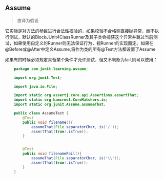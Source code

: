 Assume
------
>直译为假设

它实际是对方法的参数进行合法性校验的，如果校验不合格则直接抛异常，而不执行测试，默认的BlockJUnit4ClassRunner及其子类会捕获这个异常并跳过当前测试，如果使用自定义的Runner则无法保证行为，视Runner的实现而定。如果在@Before或@After中定义Assume,将作为类的所有@Test方法都设置了Assume

如果有的时候必须规定具备某个条件才允许测试，但又不判断为fail,则可以使用：
```java
    package com.junit.learning.assume;

    import org.junit.Test;

    import java.io.File;

    import static org.assertj.core.api.Assertions.assertThat;
    import static org.hamcrest.CoreMatchers.is;
    import static org.junit.Assume.assumeThat;

    public class AssumeTest {
        @Test
        public void filename(){
            assumeThat(File.separatorChar, is('/'));
            assertThat(true).isTrue();
        }


        @Test
        public void filenameFail(){
            assumeThat(File.separatorChar, is('\\'));
            assertThat(true).isTrue();
        }
    }
```
